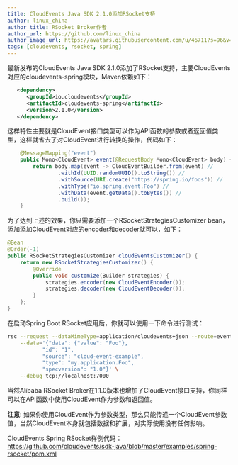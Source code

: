 ```yaml
---
title: CloudEvents Java SDK 2.1.0添加RSocket支持
author: linux_china 
author_title: RSocket Broker作者 
author_url: https://github.com/linux_china
author_image_url: https://avatars.githubusercontent.com/u/46711?s=96&v=4
tags: [cloudevents, rsocket, spring]
---
```


最新发布的CloudEvents Java SDK 2.1.0添加了RSocket支持，主要CloudEvents对应的cloudevents-spring模块，Maven依赖如下： 

```xml
   <dependency>
      <groupId>io.cloudevents</groupId>
      <artifactId>cloudevents-spring</artifactId>
      <version>2.1.0</version>
   </dependency>
```

这样特性主要就是CloudEvent接口类型可以作为API函数的参数或者返回值类型，这样就省去了对CloudEvent进行转换的操作，代码如下：

```java
    @MessageMapping("event")
	public Mono<CloudEvent> event(@RequestBody Mono<CloudEvent> body) {
		return body.map(event -> CloudEventBuilder.from(event) //
				.withId(UUID.randomUUID().toString()) //
				.withSource(URI.create("https://spring.io/foos")) //
				.withType("io.spring.event.Foo") //
				.withData(event.getData().toBytes()) //
				.build());
	}
```

为了达到上述的效果，你只需要添加一个RSocketStrategiesCustomizer bean，添加添加CloudEvent对应的encoder和decoder就可以，如下： 

```java
@Bean
@Order(-1)
public RSocketStrategiesCustomizer cloudEventsCustomizer() {
	return new RSocketStrategiesCustomizer() {
		@Override
		public void customize(Builder strategies) {
			strategies.encoder(new CloudEventEncoder());
			strategies.decoder(new CloudEventDecoder());
		}
	};
}
```

在启动Spring Boot RSocket应用后，你就可以使用一下命令进行测试： 

```bash
rsc --request --dataMimeType=application/cloudevents+json --route=event \
    --data='{"data": {"value": "Foo"},
           "id": "1", 
           "source": "cloud-event-example", 
           "type": "my.application.Foo", 
           "specversion": "1.0"}' \
    --debug tcp://localhost:7000
```

当然Alibaba RSocket Broker在1.1.0版本也增加了CloudEvent接口支持，你同样可以在API函数中使用CloudEvent作为参数和返回值。 

**注意**:  如果你使用CloudEvent作为参数类型，那么只能传递一个CloudEvent参数值，当然CloudEvent本身就包括数据和扩展，对实际使用没有任何影响。

CloudEvents Spring RSocket样例代码： https://github.com/cloudevents/sdk-java/blob/master/examples/spring-rsocket/pom.xml

